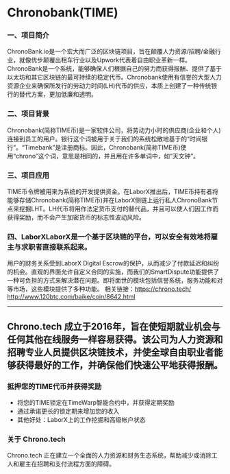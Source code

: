 # 

# Chronobank(TIME)

### 一、项目简介

ChronoBank.io是一个宏大而广泛的区块链项目，旨在颠覆人力资源/招聘/金融行业，就像优步颠覆出租车行业以及Upwork代表着自由职业革新一样。ChronoBank是一个系统，能够确保人们根据自己的努力而获得报酬、提供了基于以太坊和其它区块链的最可持续的稳定代币。Chronobank使用有信誉的大型人力资源企业来确保所发行的劳动力时间(LH)代币的供应，本质上创建了一种传统银行的替代方案，更加低廉和透明。

### 二、项目背景

Chronobank(简称TIME币)是一家软件公司，将劳动力小时的供应商(企业和个人)连接到员工的用户。银行这个词被用于关于我们的系统松散地基于的“时间银行”。“Timebank”是注册商标。因此，Chronobank(简称TIME币)使用“chrono”这个词，意思是相同的，并且用在许多单词中，如“天文钟”。

### 三、项目应用
TIME币令牌被用来为系统的开发提供资金。在LaborX推出后，TIME币持有者将能够存储Chronobank(简称TIME币)并在LaborX侧链上运行私人ChronoBank节点来挖掘LHT。LH代币将用作法定货币支付的替代品，并且可以使人们因工作而获得奖励，而不会产生加密货币的标志性波动风险。

### 四、LaborXLaborX是一个基于区块链的平台，可以安全有效地将雇主与求职者直接联系起来。
用户的财务关系受到LaborX Digital Escrow的保护，从而减少了付款延迟和纠纷的机会。直观的界面允许自定义合同的实施，而我们的SmartDispute功能提供了一种可负担的方式来解决潜在问题。即将面世的模块包括信誉系统，服务功能和对等市场，这些模块提供了多种功能。
相关链接：https://chrono.tech/
http://www.120btc.com/baike/coin/8642.html

---

## Chrono.tech 成立于2016年，旨在使短期就业机会与任何其他在线服务一样容易获得。该公司为人力资源和招聘专业人员提供区块链技术，并使全球自由职业者能够获得最好的工作，并确保他们快速公平地获得报酬。

### 抵押您的TIME代币并获得奖励

- 将您的TIME锁定在TimeWarp智能合约中，并获得定期奖励
- 通过承诺更长的锁定期来增加您的收入
- 其他好处：LaborX上的工作挖掘和高级帐户状态

### 关于 Chrono.tech

Chrono.tech 正在建立一个全面的人力资源和财务生态系统，帮助减少或消除工人和雇主在招聘和支付流程方面的障碍。

